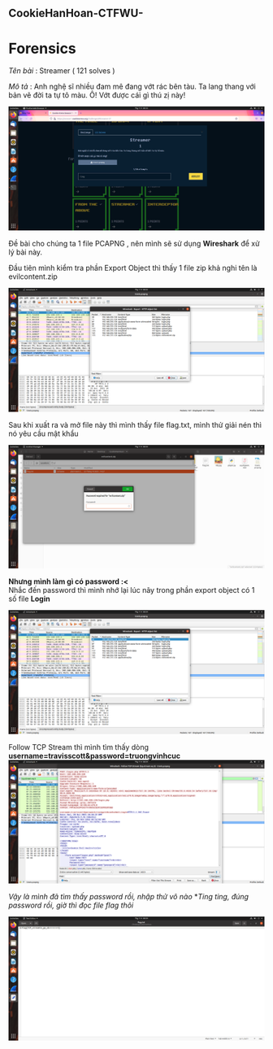## CookieHanHoan-CTFWU-
# Forensics 

_Tên bài_ : Streamer ( 121 solves ) 

_Mô tả_ : Anh nghệ sĩ nhiều đam mê đang vớt rác bên tàu. Ta lang thang với bản vẽ đời ta tự tô màu.
Ô! Vớt được cái gì thú zị này!

![Đề bài cho chúng ta 1 file pcapng](https://raw.githubusercontent.com/toomhufm/CookieHanHoan-CTFWU-/main/Picture/Chall.png)

Đề bài cho chúng ta 1 file PCAPNG , nên mình sẽ sử dụng **Wireshark** để xử lý bài này. 

Đầu tiên mình kiểm tra phần Export Object thì thấy 1 file zip khả nghi tên là evilcontent.zip

![ExportObj](https://raw.githubusercontent.com/toomhufm/CookieHanHoan-CTFWU-/main/Picture/ExportObj.png)

Sau khi xuất ra và mở file này thì mình thấy file flag.txt, mình thử giải nén thì nó yêu cầu mật khẩu 

![Password](https://raw.githubusercontent.com/toomhufm/CookieHanHoan-CTFWU-/main/Picture/Password.png) 

**Nhưng mình làm gì có password :<**  
Nhắc đến password thì mình nhớ lại lúc nãy trong phần export object có 1 số file **Login** 

![Login](https://raw.githubusercontent.com/toomhufm/CookieHanHoan-CTFWU-/main/Picture/Login.png)

Follow TCP Stream thì mình tìm thấy dòng **username=travisscott&password=truongvinhcuc** 
![TCP](https://raw.githubusercontent.com/toomhufm/CookieHanHoan-CTFWU-/main/Picture/FollowTCP.png)

_Vậy là mình đã tìm thấy password rồi, nhập thử vô nào_ 
**Ting ting, đúng password rồi, giờ thì đọc file flag thôi* 

![Flag](https://raw.githubusercontent.com/toomhufm/CookieHanHoan-CTFWU-/main/Picture/Flag.png)



